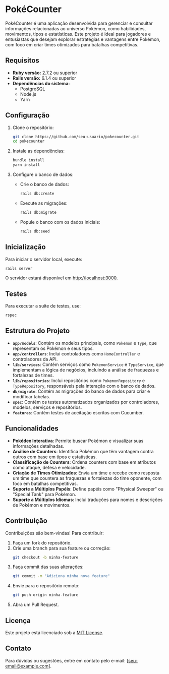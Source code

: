 # PokéCounter

PokéCounter é uma aplicação desenvolvida para gerenciar e consultar informações relacionadas ao universo Pokémon, como habilidades, movimentos, tipos e estatísticas. Este projeto é ideal para jogadores e entusiastas que desejam explorar estratégias e vantagens entre Pokémon, com foco em criar times otimizados para batalhas competitivas.

## Requisitos

- **Ruby versão:** 2.7.2 ou superior
- **Rails versão:** 6.1.4 ou superior
- **Dependências do sistema:**
  - PostgreSQL
  - Node.js
  - Yarn

## Configuração

1. Clone o repositório:
   ```bash
   git clone https://github.com/seu-usuario/pokecounter.git
   cd pokecounter
   ```

2. Instale as dependências:
   ```bash
   bundle install
   yarn install
   ```

3. Configure o banco de dados:
   - Crie o banco de dados:
     ```bash
     rails db:create
     ```
   - Execute as migrações:
     ```bash
     rails db:migrate
     ```
   - Popule o banco com os dados iniciais:
     ```bash
     rails db:seed
     ```

## Inicialização

Para iniciar o servidor local, execute:
```bash
rails server
```
O servidor estará disponível em [http://localhost:3000](http://localhost:3000).

## Testes

Para executar a suíte de testes, use:
```bash
rspec
```

## Estrutura do Projeto

- **`app/models`**: Contém os modelos principais, como `Pokemon` e `Type`, que representam os Pokémon e seus tipos.
- **`app/controllers`**: Inclui controladores como `HomeController` e controladores da API.
- **`lib/services`**: Contém serviços como `PokemonService` e `TypeService`, que implementam a lógica de negócios, incluindo a análise de fraquezas e fortalezas de times.
- **`lib/repositories`**: Inclui repositórios como `PokemonRepository` e `TypeRepository`, responsáveis pela interação com o banco de dados.
- **`db/migrate`**: Contém as migrações do banco de dados para criar e modificar tabelas.
- **`spec`**: Contém os testes automatizados organizados por controladores, modelos, serviços e repositórios.
- **`features`**: Contém testes de aceitação escritos com Cucumber.

## Funcionalidades

- **Pokédex Interativa**: Permite buscar Pokémon e visualizar suas informações detalhadas.
- **Análise de Counters**: Identifica Pokémon que têm vantagem contra outros com base em tipos e estatísticas.
- **Classificação de Counters**: Ordena counters com base em atributos como ataque, defesa e velocidade.
- **Criação de Times Otimizados**: Envia um time e recebe como resposta um time que countera as fraquezas e fortalezas do time oponente, com foco em batalhas competitivas.
- **Suporte a Múltiplos Papéis**: Define papéis como "Physical Sweeper" ou "Special Tank" para Pokémon.
- **Suporte a Múltiplos Idiomas**: Inclui traduções para nomes e descrições de Pokémon e movimentos.

## Contribuição

Contribuições são bem-vindas! Para contribuir:

1. Faça um fork do repositório.
2. Crie uma branch para sua feature ou correção:
   ```bash
   git checkout -b minha-feature
   ```
3. Faça commit das suas alterações:
   ```bash
   git commit -m "Adiciona minha nova feature"
   ```
4. Envie para o repositório remoto:
   ```bash
   git push origin minha-feature
   ```
5. Abra um Pull Request.

## Licença

Este projeto está licenciado sob a [MIT License](LICENSE).

## Contato

Para dúvidas ou sugestões, entre em contato pelo e-mail: [seu-email@example.com].
